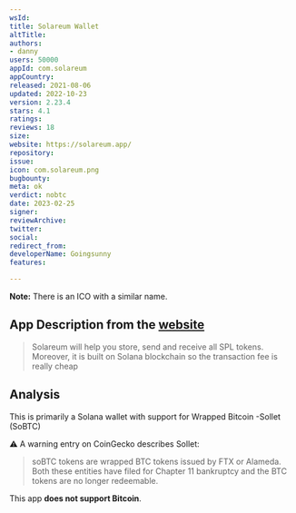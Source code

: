 ```yaml
---
wsId: 
title: Solareum Wallet
altTitle: 
authors:
- danny
users: 50000
appId: com.solareum
appCountry: 
released: 2021-08-06
updated: 2022-10-23
version: 2.23.4
stars: 4.1
ratings: 
reviews: 18
size: 
website: https://solareum.app/
repository: 
issue: 
icon: com.solareum.png
bugbounty: 
meta: ok
verdict: nobtc
date: 2023-02-25
signer: 
reviewArchive: 
twitter: 
social: 
redirect_from: 
developerName: Goingsunny
features: 

---
```


**Note:** There is an ICO with a similar name.

## App Description from the [website]()

> Solareum will help you store, send and receive all SPL tokens. Moreover, it is built on Solana blockchain so the transaction fee is really cheap

## Analysis 

This is primarily a Solana wallet with support for Wrapped Bitcoin -Sollet (SoBTC)

⚠️ A warning entry on CoinGecko describes Sollet:

> soBTC tokens are wrapped BTC tokens issued by FTX or Alameda. Both these entities have filed for Chapter 11 bankruptcy and the BTC tokens are no longer redeemable.

This app **does not support Bitcoin**.

